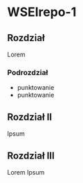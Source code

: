 # WSEIrepo-1

## Rozdział

Lorem

### Podrozdział

* punktowanie
* punktowanie

## Rozdział II

Ipsum

## Rozdział III

Lorem Ipsum
